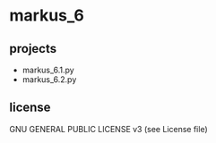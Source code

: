 # markus_6

## projects

* markus_6.1.py
* markus_6.2.py


## license
GNU GENERAL PUBLIC LICENSE v3
(see License file)

